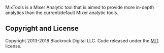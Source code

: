 MixTools is a Mixer Analytic tool that is aimed to provide more in-depth analytics than the current/default Mixer analytic tools.

## Copyright and License

Copyright 2013-2018 Blackrock Digital LLC. Code released under the [MIT](https://github.com/BlackrockDigital/startbootstrap-sb-admin-2/blob/gh-pages/LICENSE) license.
